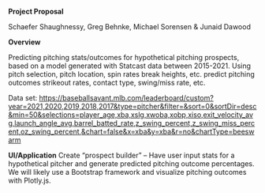 **Project Proposal**

Schaefer Shaughnessy, Greg Behnke, Michael Sorensen & Junaid Dawood

**Overview**

Predicting pitching stats/outcomes for hypothetical pitching prospects, based on a model generated with Statcast data between 2015-2021. Using pitch selection, pitch location, spin rates break heights, etc. predict pitching outcomes strikeout rates, contact type, swing/miss rate, etc.

Data set: https://baseballsavant.mlb.com/leaderboard/custom?year=2021,2020,2019,2018,2017&type=pitcher&filter=&sort=0&sortDir=desc&min=50&selections=player_age,xba,xslg,xwoba,xobp,xiso,exit_velocity_avg,launch_angle_avg,barrel_batted_rate,z_swing_percent,z_swing_miss_percent,oz_swing_percent,&chart=false&x=xba&y=xba&r=no&chartType=beeswarm

**UI/Application**
Create “prospect builder” – Have user input stats for a hypothetical pitcher and generate predicted pitching outcome percentages. We will likely use a Bootstrap framework and visualize pitching outcomes with Plotly.js.
